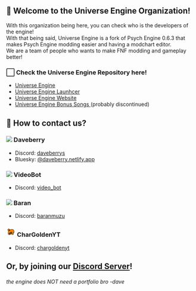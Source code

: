 <h2> 👋 Welcome to the Universe Engine Organization! </h2>

<p>
    With this organization being here, you can check who is the developers of the engine! <br>
    With that being said, Universe Engine is a fork of Psych Engine 0.6.3 that makes Psych Engine modding easier and having a modchart editor. <br>
    We are a team of people who wants to make FNF modding and gameplay better!
</p>
<!-- fucking hope so you dumbass -->

<h3> ⬜ Check the Universe Engine Repository here! </h3>
<ul>
    <li> <a href="https://github.com/Team-UniverseEngine/Universe-Engine"> Universe Engine </a> <br> </li>
    <li> <a href="https://github.com/Team-UniverseEngine/Universe-Engine-Launhcer"> Universe Engine Launhcer </a> <br> </li>
    <li> <a href="https://github.com/Team-UniverseEngine/Universe-Website"> Universe Engine Website </a> <br> </li>
    <li> <a href="https://github.com/VideoBotYT/Universe-Engine-Bonus-Songs"> Universe Engine Bonus Songs </a> (probably discontinued) </li>
</ul>
<!-- first time dave using fucking ul and li 😭 -->

<h2> 📱 How to contact us? </h2>

<!-- Daveberry -->
<p>
    <h3>
        <img src="https://daveberry.netlify.app/daveberry/dave.png" width="25">
        Daveberry
    </h3>
    <ul>
        <li> Discord: <a href="https://daveberry.netlify.app"> daveberrys </a> </li>
        <li> Bluesky: <a href="https://bsky.app/profile/daveberry.netlify.app"> @daveberry.netlify.app </a> </li>
    </ul>
</p>

<!-- Video Bot -->
<p>
    <h3>
        <img src="https://github.com/VideoBotYT/Universe-Engine/blob/main/assets/preload/images/credits/videobot.png?raw=true" width="25">
        VideoBot
    </h3>
    <ul>
        <li> Discord: <a href="https://video-bot.netlify.app/"> video_bot </a> </li>
    </ul>
</p>

<!-- BaranMuzu -->
<p>
    <h3>
        <img src="https://github.com/VideoBotYT/Universe-Engine/blob/main/assets/preload/images/credits/baranmuzu.png?raw=true" width="25">
        Baran
    </h3>
    <ul>
        <li> Discord: <a href="https://baranmuzu.netlify.app"> baranmuzu </a> </li>
    </ul>
</p>

<!-- Char -->
<p>
    <h3>
        <img src="https://github.com/CharGoldenYT/CharGoldenYT/blob/main/cha.png?raw=true" width="25">
        CharGoldenYT
    </h3>
    <ul>
        <li> Discord: <a href="https://vschar-official.com/"> chargoldenyt </a> </li>
    </ul>
</p>

<h2>
    Or, by joining our <a href="https://discord.gg/RaHmP5fgyA">Discord Server</a>!
</h2>

<h6>the engine does NOT need a portfolio bro -dave</h6>
<!-- engine portfolio :3c -->
